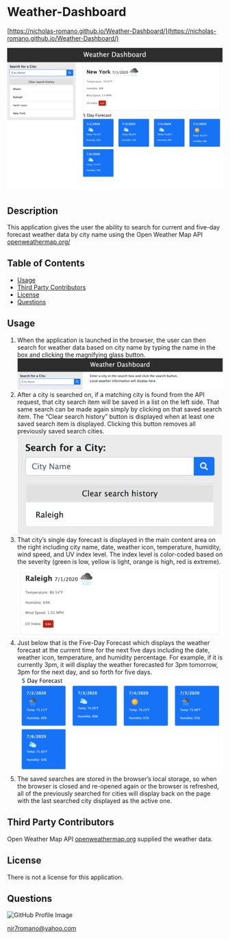 # Weather-Dashboard

[https://nicholas-romano.github.io/Weather-Dashboard/](https://nicholas-romano.github.io/Weather-Dashboard/)

![Weather-Dashboard](/images/Weather-Dashboard.png) 

## Description 
This application gives the user the ability to search for current and five-day forecast weather data by city name using the Open Weather Map API [openweathermap.org/](openweathermap.org/)

## Table of Contents 
* [Usage](#usage) 
* [Third Party Contributors](#third-party-contributors) 
* [License](#license) 
* [Questions](#questions) 
 
## Usage 
1.  When the application is launched in the browser, the user can then search for weather data based on city name by typing the name in the box and clicking the magnifying glass button.  ![Weather-Dashboard-Initial-Page](/images/Weather-Dashboard-Initial-Page.png)  
2.  After a city is searched on, if a matching city is found from the API request, that city search item will be saved in a list on the left side. That same search can be made again simply by clicking on that saved search item. The “Clear search history” button is displayed when at least one saved search item is displayed. Clicking this button removes all previously saved search cities. ![Weather-Dashboard-Search-Item](/images/Weather-Dashboard-Search-Item.png)  
3.  That city’s single day forecast is displayed in the main content area on the right including city name, date, weather icon, temperature, humidity, wind speed, and UV index level. The index level is color-coded based on the severity (green is low, yellow is light, orange is high, red is extreme). ![Weather-Dashboard-Current-Day](/images/Weather-Dashboard-Current-Day.png)  
4.  Just below that is the Five-Day Forecast which displays the weather forecast at the current time for the next five days including the date, weather icon, temperature, and humidity percentage. For example, if it is currently 3pm, it will display the weather forecasted for 3pm tomorrow, 3pm for the next day, and so forth for five days. ![Weather-Dashboard-Five-Day-Forecast](/images/Weather-Dashboard-Five-Day-Forecast.png) 
5.  The saved searches are stored in the browser’s local storage, so when the browser is closed and re-opened again or the browser is refreshed, all of the previously searched for cities will display back on the page with the last searched city displayed as the active one.  

## Third Party Contributors 
Open Weather Map API [openweathermap.org](https://openweathermap.org) supplied the weather data.  
## License 
There is not a license for this application. 

## Questions 
![GitHub Profile Image](https://avatars.githubusercontent.com/u/6642173?) 

 njr7romano@yahoo.com
